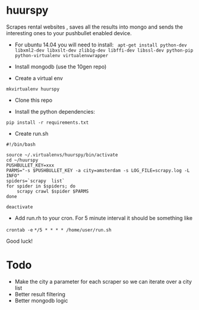 huurspy
=

Scrapes rental websites , saves all the results into mongo and sends the interesting ones to your pushbullet enabled device. 


* For ubuntu 14.04 you will need to install:
`` apt-get install python-dev libxml2-dev libxslt-dev zlib1g-dev libffi-dev libssl-dev python-pip  python-virtualenv virtualenvwrapper``
   
* Install mongodb (use the 10gen repo)

* Create a virtual env

``mkvirtualenv huurspy``

* Clone this repo

* Install the python dependencies:

``pip install -r requirements.txt``


* Create run.sh

```
#!/bin/bash

source ~/.virtualenvs/huurspy/bin/activate
cd ~/huurspy
PUSHBULLET_KEY=xxx
PARMS="-s $PUSHBULLET_KEY -a city=amsterdam -s LOG_FILE=scrapy.log -L INFO"
spiders=`scrapy  list`
for spider in $spiders; do
	scrapy crawl $spider $PARMS 
done

deactivate
```

* Add run.rh to your cron.  For 5 minute interval it should be something like

``crontab -e``
``*/5 * * * * /home/user/run.sh``


Good luck!

Todo
==
* Make the city a parameter for each scraper so we can iterate over a city list
* Better result filtering
* Better mongodb logic
